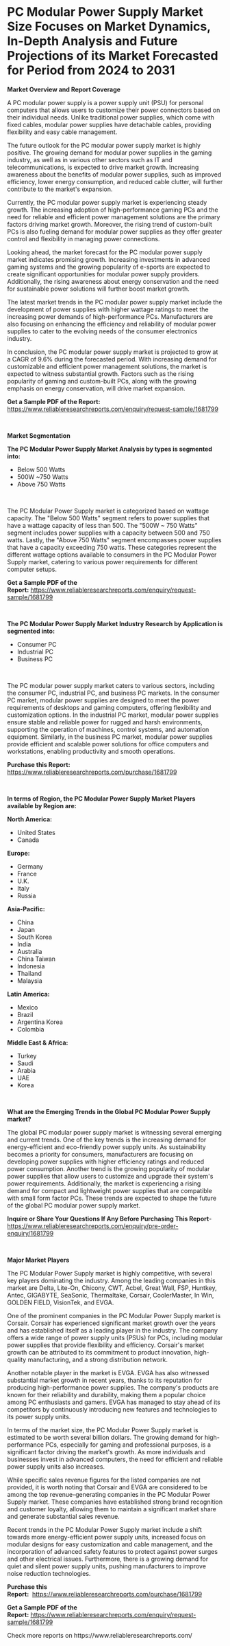 <p><h1>PC Modular Power Supply Market Size Focuses on Market Dynamics, In-Depth Analysis and Future Projections of its Market Forecasted for Period from 2024 to 2031</h1></p><p><strong>Market Overview and Report Coverage</strong></p>
<p><p>A PC modular power supply is a power supply unit (PSU) for personal computers that allows users to customize their power connectors based on their individual needs. Unlike traditional power supplies, which come with fixed cables, modular power supplies have detachable cables, providing flexibility and easy cable management.</p><p>The future outlook for the PC modular power supply market is highly positive. The growing demand for modular power supplies in the gaming industry, as well as in various other sectors such as IT and telecommunications, is expected to drive market growth. Increasing awareness about the benefits of modular power supplies, such as improved efficiency, lower energy consumption, and reduced cable clutter, will further contribute to the market's expansion.</p><p>Currently, the PC modular power supply market is experiencing steady growth. The increasing adoption of high-performance gaming PCs and the need for reliable and efficient power management solutions are the primary factors driving market growth. Moreover, the rising trend of custom-built PCs is also fueling demand for modular power supplies as they offer greater control and flexibility in managing power connections.</p><p>Looking ahead, the market forecast for the PC modular power supply market indicates promising growth. Increasing investments in advanced gaming systems and the growing popularity of e-sports are expected to create significant opportunities for modular power supply providers. Additionally, the rising awareness about energy conservation and the need for sustainable power solutions will further boost market growth.</p><p>The latest market trends in the PC modular power supply market include the development of power supplies with higher wattage ratings to meet the increasing power demands of high-performance PCs. Manufacturers are also focusing on enhancing the efficiency and reliability of modular power supplies to cater to the evolving needs of the consumer electronics industry.</p><p>In conclusion, the PC modular power supply market is projected to grow at a CAGR of 9.6% during the forecasted period. With increasing demand for customizable and efficient power management solutions, the market is expected to witness substantial growth. Factors such as the rising popularity of gaming and custom-built PCs, along with the growing emphasis on energy conservation, will drive market expansion.</p></p>
<p><strong>Get a Sample PDF of the Report:</strong> <a href="https://www.reliableresearchreports.com/enquiry/request-sample/1681799">https://www.reliableresearchreports.com/enquiry/request-sample/1681799</a></p>
<p>&nbsp;</p>
<p><strong>Market Segmentation</strong></p>
<p><strong>The PC Modular Power Supply Market Analysis by types is segmented into:</strong></p>
<p><ul><li>Below 500 Watts</li><li>500W ~750 Watts</li><li>Above 750 Watts</li></ul></p>
<p>&nbsp;</p>
<p><p>The PC Modular Power Supply market is categorized based on wattage capacity. The "Below 500 Watts" segment refers to power supplies that have a wattage capacity of less than 500. The "500W ~ 750 Watts" segment includes power supplies with a capacity between 500 and 750 watts. Lastly, the "Above 750 Watts" segment encompasses power supplies that have a capacity exceeding 750 watts. These categories represent the different wattage options available to consumers in the PC Modular Power Supply market, catering to various power requirements for different computer setups.</p></p>
<p><strong>Get a Sample PDF of the Report:</strong>&nbsp;<a href="https://www.reliableresearchreports.com/enquiry/request-sample/1681799">https://www.reliableresearchreports.com/enquiry/request-sample/1681799</a></p>
<p>&nbsp;</p>
<p><strong>The PC Modular Power Supply Market Industry Research by Application is segmented into:</strong></p>
<p><ul><li>Consumer PC</li><li>Industrial PC</li><li>Business PC</li></ul></p>
<p>&nbsp;</p>
<p><p>The PC modular power supply market caters to various sectors, including the consumer PC, industrial PC, and business PC markets. In the consumer PC market, modular power supplies are designed to meet the power requirements of desktops and gaming computers, offering flexibility and customization options. In the industrial PC market, modular power supplies ensure stable and reliable power for rugged and harsh environments, supporting the operation of machines, control systems, and automation equipment. Similarly, in the business PC market, modular power supplies provide efficient and scalable power solutions for office computers and workstations, enabling productivity and smooth operations.</p></p>
<p><strong>Purchase this Report:</strong>&nbsp; <a href="https://www.reliableresearchreports.com/purchase/1681799">https://www.reliableresearchreports.com/purchase/1681799</a></p>
<p>&nbsp;</p>
<p><strong>In terms of Region, the PC Modular Power Supply Market Players available by Region are:</strong></p>
<p>
    <p> <strong> North America: </strong>
        <ul>
            <li>United States</li>
            <li>Canada</li>
        </ul>
        </p> 
    <p> <strong> Europe: </strong>
        <ul>
            <li>Germany</li>
            <li>France</li>
            <li>U.K.</li>
            <li>Italy</li>
            <li>Russia</li>
        </ul>
        </p> 
    <p> <strong> Asia-Pacific: </strong>
        <ul>
            <li>China</li>
            <li>Japan</li>
            <li>South Korea</li>
            <li>India</li>
            <li>Australia</li>
            <li>China Taiwan</li>
            <li>Indonesia</li>
            <li>Thailand</li>
            <li>Malaysia</li>
        </ul>
        </p> 
    <p> <strong> Latin America: </strong>
        <ul>
            <li>Mexico</li>
            <li>Brazil</li>
            <li>Argentina Korea</li>
            <li>Colombia</li>
        </ul>
        </p> 
    <p> <strong> Middle East & Africa: </strong>
        <ul>
            <li>Turkey</li>
            <li>Saudi</li>
            <li>Arabia</li>
            <li>UAE</li>
            <li>Korea</li>
        </ul>
    </p>
    </p>
<p>&nbsp;</p>
<p><strong>What are the Emerging Trends in the Global PC Modular Power Supply market?</strong></p>
<p><p>The global PC modular power supply market is witnessing several emerging and current trends. One of the key trends is the increasing demand for energy-efficient and eco-friendly power supply units. As sustainability becomes a priority for consumers, manufacturers are focusing on developing power supplies with higher efficiency ratings and reduced power consumption. Another trend is the growing popularity of modular power supplies that allow users to customize and upgrade their system's power requirements. Additionally, the market is experiencing a rising demand for compact and lightweight power supplies that are compatible with small form factor PCs. These trends are expected to shape the future of the global PC modular power supply market.</p></p>
<p><strong>Inquire or Share Your Questions If Any Before Purchasing This Report</strong>- <a href="https://www.reliableresearchreports.com/enquiry/pre-order-enquiry/1681799">https://www.reliableresearchreports.com/enquiry/pre-order-enquiry/1681799</a></p>
<p>&nbsp;</p>
<p><strong>Major Market Players</strong></p>
<p><p>The PC Modular Power Supply market is highly competitive, with several key players dominating the industry. Among the leading companies in this market are Delta, Lite-On, Chicony, CWT, Acbel, Great Wall, FSP, Huntkey, Antec, GIGABYTE, SeaSonic, Thermaltake, Corsair, CoolerMaster, In Win, GOLDEN FIELD, VisionTek, and EVGA.</p><p>One of the prominent companies in the PC Modular Power Supply market is Corsair. Corsair has experienced significant market growth over the years and has established itself as a leading player in the industry. The company offers a wide range of power supply units (PSUs) for PCs, including modular power supplies that provide flexibility and efficiency. Corsair's market growth can be attributed to its commitment to product innovation, high-quality manufacturing, and a strong distribution network.</p><p>Another notable player in the market is EVGA. EVGA has also witnessed substantial market growth in recent years, thanks to its reputation for producing high-performance power supplies. The company's products are known for their reliability and durability, making them a popular choice among PC enthusiasts and gamers. EVGA has managed to stay ahead of its competitors by continuously introducing new features and technologies to its power supply units.</p><p>In terms of the market size, the PC Modular Power Supply market is estimated to be worth several billion dollars. The growing demand for high-performance PCs, especially for gaming and professional purposes, is a significant factor driving the market's growth. As more individuals and businesses invest in advanced computers, the need for efficient and reliable power supply units also increases.</p><p>While specific sales revenue figures for the listed companies are not provided, it is worth noting that Corsair and EVGA are considered to be among the top revenue-generating companies in the PC Modular Power Supply market. These companies have established strong brand recognition and customer loyalty, allowing them to maintain a significant market share and generate substantial sales revenue.</p><p>Recent trends in the PC Modular Power Supply market include a shift towards more energy-efficient power supply units, increased focus on modular designs for easy customization and cable management, and the incorporation of advanced safety features to protect against power surges and other electrical issues. Furthermore, there is a growing demand for quiet and silent power supply units, pushing manufacturers to improve noise reduction technologies.</p></p>
<p><strong>Purchase this Report:</strong>&nbsp;&nbsp;<a href="https://www.reliableresearchreports.com/purchase/1681799">https://www.reliableresearchreports.com/purchase/1681799</a></p>
<p></p>
<p><strong>Get a Sample PDF of the Report:</strong>&nbsp;<a href="https://www.reliableresearchreports.com/enquiry/request-sample/1681799">https://www.reliableresearchreports.com/enquiry/request-sample/1681799</a></p>
<p>Check more reports on https://www.reliableresearchreports.com/</p>